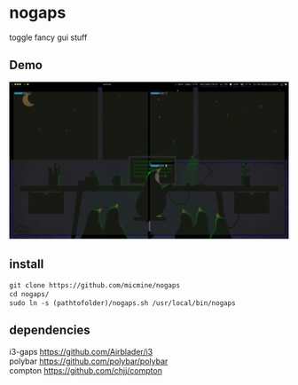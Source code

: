 # nogaps
toggle fancy gui stuff

## Demo

![Demo](nogaps.gif)

## install
```
git clone https://github.com/micmine/nogaps
cd nogaps/
sudo ln -s (pathtofolder)/nogaps.sh /usr/local/bin/nogaps
```

## dependencies
i3-gaps https://github.com/Airblader/i3 <br>
polybar https://github.com/polybar/polybar <br>
compton https://github.com/chjj/compton <br>
